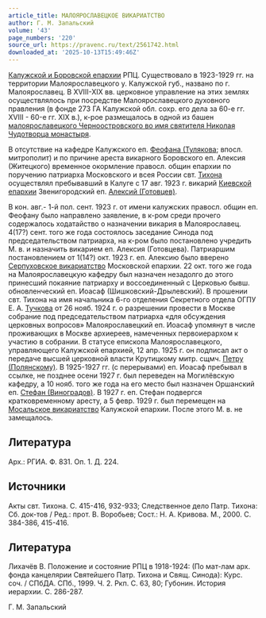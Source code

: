 ```yaml
---
article_title: МАЛОЯРОСЛАВЕЦКОЕ ВИКАРИАТСТВО
author: Г. М. Запальский
volume: '43'
page_numbers: '220'
source_url: https://pravenc.ru/text/2561742.html
downloaded_at: '2025-10-13T15:49:46Z'
---
```


[Калужской и Боровской епархии](<https://pravenc.ru/text/Калужской и Боровской епархии.html>) РПЦ. Существовало в 1923-1929 гг. на территории Малоярославецкого у. Калужской губ., названо по г. Малоярославец. В XVIII-XIX вв. церковное управление на этих землях осуществлялось при посредстве Малоярославецкого духовного правления (в фонде 273 ГА Калужской обл. сохр. его дела за 60-е гг. XVIII - 60-е гг. XIX в.), к-рое размещалось в одной из башен [малоярославецкого Черноостровского во имя святителя Николая Чудотворца монастыря](<https://pravenc.ru/text/малоярославецкий Черноостровский во имя святителя Николая Чудотворца монастырь.html>).

В отсутствие на кафедре Калужского еп. [Феофана (Тулякова](<https://pravenc.ru/text/Феофана (Тулякова.html>); впосл. митрополит) и по причине ареста викарного Боровского еп. Алексия (Житецкого) временное окормление правосл. общин епархии по поручению патриарха Московского и всея России свт. [Тихона](https://pravenc.ru/text/Тихон.html) осуществлял пребывавший в Калуге с 17 авг. 1923 г. викарий [Киевской епархии](<https://pravenc.ru/text/Киевская епархия.html>) Звенигородский еп. [Алексий (Готовцев)](<https://pravenc.ru/text/Алексий (Готовцев).html>).

В кон. авг.- 1-й пол. сент. 1923 г. от имени калужских правосл. общин еп. Феофану было направлено заявление, в к-ром среди прочего содержалось ходатайство о назначении викария в Малоярославец. 4(17?) сент. того же года состоялось заседание Синода под председательством патриарха, на к-ром было постановлено учредить М. в. и назначить викарием еп. Алексия (Готовцева). Патриаршим постановлением от 1(14?) окт. 1923 г. еп. Алексию было вверено [Серпуховское викариатство](<https://pravenc.ru/text/Серпуховское викариатство.html>) Московской епархии. 22 окт. того же года на Малоярославецкую кафедру был назначен незадолго до этого принесший покаяние патриарху и воссоединенный с Церковью бывш. обновленческий еп. Иоасаф (Шишковский-Дрылевский). В прошении свт. Тихона на имя начальника 6-го отделения Секретного отдела ОГПУ Е. А. [Тучкова](https://pravenc.ru/text/Тучкова.html) от 26 нояб. 1924 г. о разрешении провести в Москве собрание под председательством патриарха «для обсуждения церковных вопросов» Малоярославецкий еп. Иоасаф упомянут в числе проживающих в Москве архиереев, намеченных первоиерархом к участию в собрании. В статусе епископа Малоярославецкого, управляющего Калужской епархией, 12 апр. 1925 г. он подписал акт о передаче высшей церковной власти Крутицкому митр. сщмч. [Петру (Полянскому)](<https://pravenc.ru/text/Петру (Полянскому).html>). В 1925-1927 гг. (с перерывами) еп. Иоасаф пребывал в ссылке, не позднее осени 1927 г. был переведен на Могилёвскую кафедру, а 10 нояб. того же года на его место был назначен Оршанский еп. [Стефан (Виноградов)](<https://pravenc.ru/text/Стефан (Виноградов).html>). В 1927 г. еп. Стефан подвергся кратковременному аресту, а 5 февр. 1929 г. был перемещен на [Мосальское викариатство](<https://pravenc.ru/text/Мосальское викариатство.html>) Калужской епархии. После этого М. в. не замещалось.

## Литература

Арх.: РГИА. Ф. 831. Оп. 1. Д. 224.

## Источники

Акты свт. Тихона. С. 415-416, 932-933; Следственное дело Патр. Тихона: Сб. док-тов / Ред.: прот. В. Воробьев; Сост.: Н. А. Кривова. М., 2000. С. 384-386, 415-416.

## Литература

Лихачёв В. Положение и состояние РПЦ в 1918-1924: (По мат-лам арх. фонда канцелярии Святейшего Патр. Тихона и Свящ. Синода): Курс. соч. / СПбДА. СПб., 1999. Ч. 2. Ркп. С. 63, 80; Губонин. История иерархии. С. 286-287.

Г. М. Запальский
